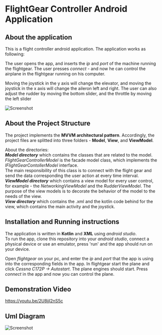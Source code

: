 # FlightGear Controller Android Application
About the application
---------------------
This is a flight controller android application. The application works as following: 

The user opens the app, and inserts the *ip* and *port* of the machine running the flightgear.
The user presses *connect* - and now he can control the airplane in the flightgear running on his computer.

Moving the joystick in the y axis will change the elevator, and moving the joystick in the x axis will change the aileron left and right.
The user can also adjust the rudder by moving the bottom slider, and the throttle by moving the left slider
  
![Screenshot](captures/window.png) 
  
  
About the Project Structure
---------------------------
The project implements the **MVVM architectural pattern**. Accordingly, the project files are splitted into three folders - **Model**, **View**, and **ViewModel**.  

About the directories:  
***Model directory*** which contains the classes that are related to the model. *FlightGearControllerModel* is the facade model class, which implements the *IFlightGearContollerModel* interface.  
The main responsibility of this class is to connect with the flight gear and send the data corresponding the user action at every time interval.  
***ViewModel directory*** which contains a view model for every user control, for example - the *NetworkingViewModel* and the *RudderViewModel*. The purpose of the view models is to decorate the behavior of the model to the needs of the view.  
***View directory*** which contains the .xml and the kotlin code behind for the view, which contains the main activity and the joystick.  

Installation and Running instructions
----------------------
The application is written in **Kotlin** and **XML** using *android studio*.  
To run the app, clone this repository into your *android studio*, connect a
physical device or use an emulator, press 'run' and the app should run on your device.

Open *flightgear* on your pc, and enter the *ip* and *port* that the app is using 
into the corresponding fields in the app.
In flightgear start the plane and click *Cessna C172P -> Autostart*. The plane engines should start.
Press *connect* in the app and now you can control the plane.


Demonstration Video
----------------
https://youtu.be/2U8jjl2nS5c

Uml Diagram
----------------
![Screenshot](uml.png)  
  




